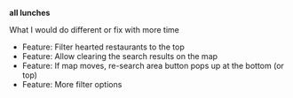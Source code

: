 **all lunches**

What I would do different or fix with more time

- Feature: Filter hearted restaurants to the top
- Feature: Allow clearing the search results on the map
- Feature: If map moves, re-search area button pops up at the bottom (or top)
- Feature: More filter options
